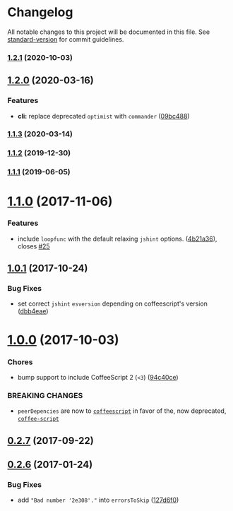 # Changelog

All notable changes to this project will be documented in this file. See [standard-version](https://github.com/conventional-changelog/standard-version) for commit guidelines.

### [1.2.1](https://github.com/marviq/coffee-jshint/compare/v1.2.0...v1.2.1) (2020-10-03)

## [1.2.0](https://github.com/marviq/coffee-jshint/compare/v1.1.3...v1.2.0) (2020-03-16)


### Features

* **cli:** replace deprecated `optimist` with `commander` ([09bc488](https://github.com/marviq/coffee-jshint/commit/09bc488e2938e39a34709efd4162b2f3380cfb75))

### [1.1.3](https://github.com/marviq/coffee-jshint/compare/v1.1.2...v1.1.3) (2020-03-14)

### [1.1.2](https://github.com/marviq/coffee-jshint/compare/v1.1.1...v1.1.2) (2019-12-30)

### [1.1.1](https://github.com/marviq/coffee-jshint/compare/v1.1.0...v1.1.1) (2019-06-05)



<a name="1.1.0"></a>
# [1.1.0](https://github.com/marviq/coffee-jshint/compare/v1.0.1...v1.1.0) (2017-11-06)


### Features

* include `loopfunc` with the default relaxing `jshint` options. ([4b21a36](https://github.com/marviq/coffee-jshint/commit/4b21a36)), closes [#25](https://github.com/marviq/coffee-jshint/issues/25)



<a name="1.0.1"></a>
## [1.0.1](https://github.com/marviq/coffee-jshint/compare/v1.0.0...v1.0.1) (2017-10-24)


### Bug Fixes

* set correct `jshint` `esversion` depending on coffeescript's version ([dbb4eae](https://github.com/marviq/coffee-jshint/commit/dbb4eae))



<a name="1.0.0"></a>
# [1.0.0](https://github.com/marviq/coffee-jshint/compare/v0.2.7...v1.0.0) (2017-10-03)


### Chores

* bump support to include CoffeeScript 2 (`<3`) ([94c40ce](https://github.com/marviq/coffee-jshint/commit/94c40ce))


### BREAKING CHANGES

* `peerDepencies` are now to [`coffeescript`](https://www.npmjs.com/package/coffeescript) in favor of the, now deprecated, [`coffee-script`](https://www.npmjs.com/package/coffee-script)



<a name="0.2.7"></a>
## [0.2.7](https://github.com/marviq/coffee-jshint/compare/v0.2.6...v0.2.7) (2017-09-22)



<a name="0.2.6"></a>
## [0.2.6](https://github.com/marviq/coffee-jshint/compare/v0.2.5...v0.2.6) (2017-01-24)


### Bug Fixes

* add `"Bad number '2e308'."` into `errorsToSkip` ([127d6f0](https://github.com/marviq/coffee-jshint/commit/127d6f0))
